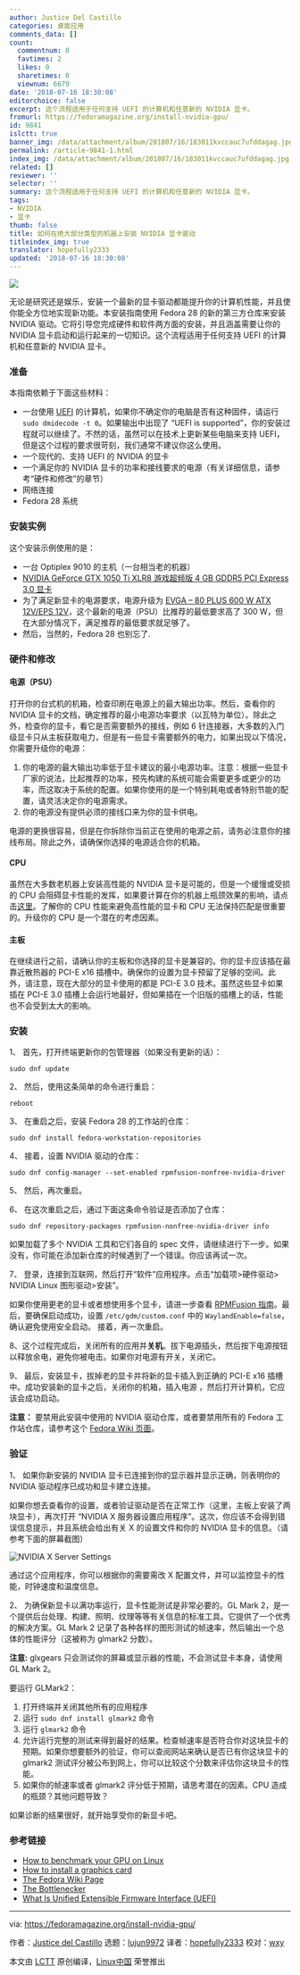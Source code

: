 ```yaml
---
author: Justice Del Castillo
categories: 桌面应用
comments_data: []
count:
  commentnum: 0
  favtimes: 2
  likes: 0
  sharetimes: 0
  viewnum: 6679
date: '2018-07-16 18:30:08'
editorchoice: false
excerpt: 这个流程适用于任何支持 UEFI 的计算机和任意新的 NVIDIA 显卡。
fromurl: https://fedoramagazine.org/install-nvidia-gpu/
id: 9841
islctt: true
banner_img: /data/attachment/album/201807/16/183011kvccauc7ufddagag.jpg
permalink: /article-9841-1.html
index_img: /data/attachment/album/201807/16/183011kvccauc7ufddagag.jpg.thumb.jpg
related: []
reviewer: ''
selector: ''
summary: 这个流程适用于任何支持 UEFI 的计算机和任意新的 NVIDIA 显卡。
tags:
- NVIDIA
- 显卡
thumb: false
title: 如何在绝大部分类型的机器上安装 NVIDIA 显卡驱动
titleindex_img: true
translator: hopefully2333
updated: '2018-07-16 18:30:08'
---
```


![](/data/attachment/album/201807/16/183011kvccauc7ufddagag.jpg)


无论是研究还是娱乐，安装一个最新的显卡驱动都能提升你的计算机性能，并且使你能全方位地实现新功能。本安装指南使用 Fedora 28 的新的第三方仓库来安装 NVIDIA 驱动。它将引导您完成硬件和软件两方面的安装，并且涵盖需要让你的 NVIDIA 显卡启动和运行起来的一切知识。这个流程适用于任何支持 UEFI 的计算机和任意新的 NVIDIA 显卡。


### 准备


本指南依赖于下面这些材料：


* 一台使用 [UEFI](https://whatis.techtarget.com/definition/Unified-Extensible-Firmware-Interface-UEFI) 的计算机，如果你不确定你的电脑是否有这种固件，请运行 `sudo dmidecode -t 0`。如果输出中出现了 “UEFI is supported”，你的安装过程就可以继续了。不然的话，虽然可以在技术上更新某些电脑来支持 UEFI，但是这个过程的要求很苛刻，我们通常不建议你这么使用。
* 一个现代的、支持 UEFI 的 NVIDIA 的显卡
* 一个满足你的 NVIDIA 显卡的功率和接线要求的电源（有关详细信息，请参考“硬件和修改”的章节）
* 网络连接
* Fedora 28 系统


### 安装实例


这个安装示例使用的是：


* 一台 Optiplex 9010 的主机（一台相当老的机器）
* [NVIDIA GeForce GTX 1050 Ti XLR8 游戏超频版 4 GB GDDR5 PCI Express 3.0 显卡](https://www.cnet.com/products/pny-geforce-gtx-xlr8-gaming-1050-ti-overclocked-edition-graphics-card-gf-gtx-1050-ti-4-gb/specs/)
* 为了满足新显卡的电源要求，电源升级为 [EVGA – 80 PLUS 600 W ATX 12V/EPS 12V](https://www.evga.com/products/product.aspx?pn=100-B1-0600-KR)，这个最新的电源（PSU）比推荐的最低要求高了 300 W，但在大部分情况下，满足推荐的最低要求就足够了。
* 然后，当然的，Fedora 28 也别忘了.


### 硬件和修改


#### 电源（PSU）


打开你的台式机的机箱，检查印刷在电源上的最大输出功率。然后，查看你的 NVIDIA 显卡的文档，确定推荐的最小电源功率要求（以瓦特为单位）。除此之外，检查你的显卡，看它是否需要额外的接线，例如 6 针连接器，大多数的入门级显卡只从主板获取电力，但是有一些显卡需要额外的电力，如果出现以下情况，你需要升级你的电源：


1. 你的电源的最大输出功率低于显卡建议的最小电源功率。注意：根据一些显卡厂家的说法，比起推荐的功率，预先构建的系统可能会需要更多或更少的功率，而这取决于系统的配置。如果你使用的是一个特别耗电或者特别节能的配置，请灵活决定你的电源需求。
2. 你的电源没有提供必须的接线口来为你的显卡供电。


电源的更换很容易，但是在你拆除你当前正在使用的电源之前，请务必注意你的接线布局。除此之外，请确保你选择的电源适合你的机箱。


#### CPU


虽然在大多数老机器上安装高性能的 NVIDIA 显卡是可能的，但是一个缓慢或受损的 CPU 会阻碍显卡性能的发挥，如果要计算在你的机器上瓶颈效果的影响，请点击[这里](http://thebottlenecker.com "Home: The Bottle Necker")。了解你的 CPU 性能来避免高性能的显卡和 CPU 无法保持匹配是很重要的。升级你的 CPU 是一个潜在的考虑因素。


#### 主板


在继续进行之前，请确认你的主板和你选择的显卡是兼容的。你的显卡应该插在最靠近散热器的 PCI-E x16 插槽中。确保你的设置为显卡预留了足够的空间。此外，请注意，现在大部分的显卡使用的都是 PCI-E 3.0 技术。虽然这些显卡如果插在 PCI-E 3.0 插槽上会运行地最好，但如果插在一个旧版的插槽上的话，性能也不会受到太大的影响。


### 安装


1、 首先，打开终端更新你的包管理器（如果没有更新的话）：



```
sudo dnf update

```

2、 然后，使用这条简单的命令进行重启：



```
reboot

```

3、 在重启之后，安装 Fedora 28 的工作站的仓库：



```
sudo dnf install fedora-workstation-repositories

```

4、 接着，设置 NVIDIA 驱动的仓库：



```
sudo dnf config-manager --set-enabled rpmfusion-nonfree-nvidia-driver

```

5、 然后，再次重启。


6、 在这次重启之后，通过下面这条命令验证是否添加了仓库：



```
sudo dnf repository-packages rpmfusion-nonfree-nvidia-driver info

```

如果加载了多个 NVIDIA 工具和它们各自的 spec 文件，请继续进行下一步。如果没有，你可能在添加新仓库的时候遇到了一个错误。你应该再试一次。


7、 登录，连接到互联网，然后打开“软件”应用程序。点击“加载项>硬件驱动> NVIDIA Linux 图形驱动>安装”。


如果你使用更老的显卡或者想使用多个显卡，请进一步查看 [RPMFusion 指南](https://rpmfusion.org/Howto/NVIDIA?highlight=%28CategoryHowto%29)。最后，要确保启动成功，设置 `/etc/gdm/custom.conf` 中的 `WaylandEnable=false`，确认避免使用安全启动。 接着，再一次重启。


8、这个过程完成后，关闭所有的应用并**关机**。拔下电源插头，然后按下电源按钮以释放余电，避免你被电击。如果你对电源有开关，关闭它。


9、 最后，安装显卡，拔掉老的显卡并将新的显卡插入到正确的 PCI-E x16 插槽中。成功安装新的显卡之后，关闭你的机箱，插入电源 ，然后打开计算机，它应该会成功启动。


**注意：** 要禁用此安装中使用的 NVIDIA 驱动仓库，或者要禁用所有的 Fedora 工作站仓库，请参考这个 [Fedora Wiki 页面](https://fedoraproject.org/wiki/Workstation/Third_Party_Software_Repositories)。


### 验证


1、 如果你新安装的 NVIDIA 显卡已连接到你的显示器并显示正确，则表明你的 NVIDIA 驱动程序已成功和显卡建立连接。


如果你想去查看你的设置，或者验证驱动是否在正常工作（这里，主板上安装了两块显卡），再次打开 “NVIDIA X 服务器设置应用程序”。这次，你应该不会得到错误信息提示，并且系统会给出有关 X 的设置文件和你的 NVIDIA 显卡的信息。（请参考下面的屏幕截图）


![NVIDIA X Server Settings](/data/attachment/album/201807/16/183014p8kwwai28886u2k8.png "NVIDIA X Server Settings")


通过这个应用程序，你可以根据你的需要需改 X 配置文件，并可以监控显卡的性能，时钟速度和温度信息。


2、 为确保新显卡以满功率运行，显卡性能测试是非常必要的。GL Mark 2，是一个提供后台处理、构建、照明、纹理等等有关信息的标准工具。它提供了一个优秀的解决方案。GL Mark 2 记录了各种各样的图形测试的帧速率，然后输出一个总体的性能评分（这被称为 glmark2 分数）。


**注意:** glxgears 只会测试你的屏幕或显示器的性能，不会测试显卡本身，请使用 GL Mark 2。


要运行 GLMark2：


1. 打开终端并关闭其他所有的应用程序
2. 运行 `sudo dnf install glmark2` 命令
3. 运行 `glmark2` 命令
4. 允许运行完整的测试来得到最好的结果。检查帧速率是否符合你对这块显卡的预期。如果你想要额外的验证，你可以查阅网站来确认是否已有你这块显卡的 glmark2 测试评分被公布到网上，你可以比较这个分数来评估你这块显卡的性能。
5. 如果你的帧速率或者 glmark2 评分低于预期，请思考潜在的因素。CPU 造成的瓶颈？其他问题导致？


如果诊断的结果很好，就开始享受你的新显卡吧。


### 参考链接


* [How to benchmark your GPU on Linux](https://www.howtoforge.com/tutorial/linux-gpu-benchmark/)
* [How to install a graphics card](https://www.pcworld.com/article/2913370/components-graphics/how-to-install-a-graphics-card.html)
* [The Fedora Wiki Page](https://fedoraproject.org/wiki/Workstation/Third_Party_Software_Repositories)
* [The Bottlenecker](http://thebottlenecker.com "Home: The Bottle Necker")
* [What Is Unified Extensible Firmware Interface (UEFI)](https://whatis.techtarget.com/definition/Unified-Extensible-Firmware-Interface-UEFI)




---


via: <https://fedoramagazine.org/install-nvidia-gpu/>


作者：[Justice del Castillo](https://fedoramagazine.org/author/justice/) 选题：[lujun9972](https://github.com/lujun9972) 译者：[hopefully2333](https://github.com/hopefully2333) 校对：[wxy](https://github.com/wxy)


本文由 [LCTT](https://github.com/LCTT/TranslateProject) 原创编译，[Linux中国](https://linux.cn/) 荣誉推出
